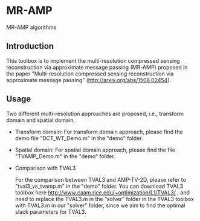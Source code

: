 # MR-AMP
MR-AMP algorithms 

## Introduction
This toolbox is to implement the multi-resolution compressed sensing reconstruction via approximate message passing (MR-AMP)
proposed in the paper "Multi-resolution compressed sensing reconstruction via approximate message passing" (http://arxiv.org/abs/1508.02454).

## Usage
Two different multi-resolution approaches are proposed, i.e., transform domain and spatial domain.

  * Transform domain: 
For transform domain approach, please find the demo file "DCT_WT_Demo.m" in the "demo" folder.

  * Spatial domain: 
For spatial domain approach, please find the file "TVAMP_Demo.m" in the "demo" folder.

  * Comparison with TVAL3
 
    For the comparison between TVAL3 and AMP-TV-2D, please refer to "tval3_vs_tvamp.m" in the "demo" folder.
    You can download TVAL3 toolbox here http://www.caam.rice.edu/~optimization/L1/TVAL3/ ,
    and need to replace the TVAL3.m in the “solver” folder in the TVAL3 toolbox with TVAL3.m in our "solver" folder,
    since we aim to find the optimal slack parameters for TVAL3.
